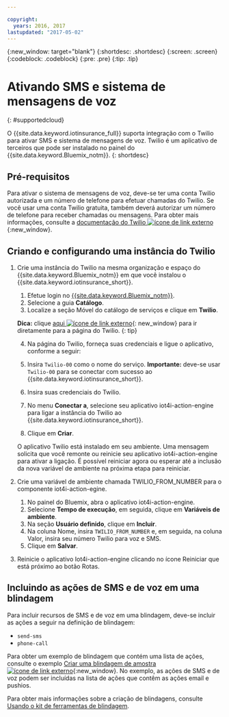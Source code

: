 ```yaml
---

copyright:
  years: 2016, 2017
lastupdated: "2017-05-02"
---
```


<!-- Common attributes used in the template are defined as follows: -->
{:new_window: target="blank"}
{:shortdesc: .shortdesc}
{:screen: .screen}
{:codeblock: .codeblock}
{:pre: .pre}
{:tip: .tip}

# Ativando SMS e sistema de mensagens de voz
{: #supportedcloud}

O {{site.data.keyword.iotinsurance_full}} suporta integração com o Twilio para ativar SMS e sistema de mensagens de voz. Twilio é um aplicativo de terceiros que pode ser instalado no painel do {{site.data.keyword.Bluemix_notm}}.
{: shortdesc}

## Pré-requisitos
Para ativar o sistema de mensagens de voz, deve-se ter uma conta Twilio autorizada e um número de telefone para efetuar chamadas do Twilio.
Se você usar uma conta Twilio gratuita, também deverá autorizar um número de telefone para receber chamadas ou mensagens. Para obter mais informações, consulte a
[documentação do Twilio ![ícone de
link externo](../../icons/launch-glyph.svg)](https://support.twilio.com/hc/en-us/articles/223136107-How-does-Twilio-s-Free-Trial-work-){:new_window}.

## Criando e configurando uma instância do Twilio
1. Crie uma instância do Twilio na mesma organização e espaço do {{site.data.keyword.Bluemix_notm}} em que você instalou o {{site.data.keyword.iotinsurance_short}}.
    1. Efetue login no [{{site.data.keyword.Bluemix_notm}}](https://console.ng.bluemix.net).
    2. Selecione a guia **Catálogo**.
    3. Localize a seção Móvel do catálogo de serviços e clique em **Twilio**.

    **Dica:** clique [aqui ![ícone de
link externo](../../icons/launch-glyph.svg "ícone de link externo")](https://console.ng.bluemix.net/catalog/services/twilio/){: new_window} para ir diretamente para a página do Twilio.
    {: tip}

    4. Na página do Twilio, forneça suas credenciais e ligue o aplicativo, conforme a seguir:

      1. Insira `Twilio-00` como o nome do serviço.  **Importante:** deve-se usar `Twilio-00` para se conectar com sucesso ao {{site.data.keyword.iotinsurance_short}}.

      2. Insira suas credenciais do Twilio.

      3. No menu **Conectar a**, selecione seu aplicativo iot4i-action-engine para ligar a instância do Twilio ao {{site.data.keyword.iotinsurance_short}}.

      4. Clique em **Criar**.  

    O aplicativo Twilio está instalado em seu ambiente. Uma mensagem solicita que você remonte ou reinicie seu aplicativo iot4i-action-engine para ativar a ligação. É possível reiniciar agora ou esperar até a inclusão da nova variável de ambiente na próxima etapa para reiniciar.

2. Crie uma variável de ambiente chamada TWILIO_FROM_NUMBER para o componente iot4i-action-egine.
    1. No painel do Bluemix, abra o aplicativo iot4i-action-engine.
    2. Selecione **Tempo de execução**, em seguida, clique em **Variáveis de ambiente**.
    3. Na seção **Usuário definido**, clique em **Incluir**.
    4. Na coluna Nome, insira `TWILIO_FROM_NUMBER` e, em seguida, na coluna Valor, insira seu número Twilio para voz e SMS.
    5. Clique em **Salvar**.

3. Reinicie o aplicativo Iot4i-action-engine clicando no ícone Reiniciar que está próximo ao botão Rotas.

## Incluindo as ações de SMS e de voz em uma blindagem

Para incluir recursos de SMS e de voz em uma blindagem, deve-se incluir as ações a seguir na definição de blindagem:
  - `send-sms`
  - `phone-call`

Para obter um exemplo de blindagem que contém uma lista de ações, consulte o exemplo [Criar
uma blindagem de amostra ![ícone de link externo](../../icons/launch-glyph.svg)](https://github.com/IBM-Bluemix/iot4i-api-examples-nodejs/blob/master/bl/shield.js){:new_window}. No exemplo, as ações de SMS e de voz podem ser incluídas na lista de ações que contêm as ações email e pushios.

Para obter mais informações sobre a criação de blindagens, consulte [Usando o kit de ferramentas de blindagem](iotinsurance_shield_toolkit.html).
